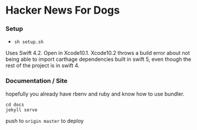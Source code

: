 # Hacker News For Dogs

### Setup
- `sh setup.sh`

Uses Swift 4.2. Open in Xcode10.1. Xcode10.2 throws a build error about not being able to import carthage dependencies built in swift 5, even though the rest of the project is in swift 4.

### Documentation / Site
hopefully you already have rbenv and ruby and know how to use bundler.
```
cd docs
jekyll serve
```
push to `origin master` to deploy
